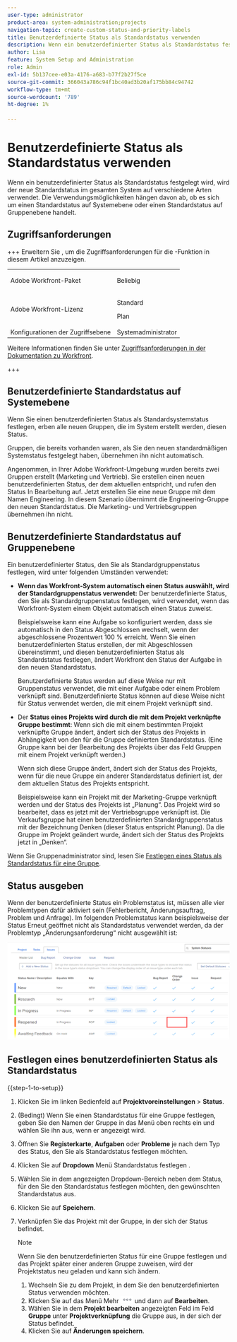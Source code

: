 ```yaml
---
user-type: administrator
product-area: system-administration;projects
navigation-topic: create-custom-status-and-priority-labels
title: Benutzerdefinierte Status als Standardstatus verwenden
description: Wenn ein benutzerdefinierter Status als Standardstatus festgelegt wird, wird der neue Standardstatus im gesamten System auf verschiedene Arten verwendet. Die Verwendungsmöglichkeiten hängen davon ab, ob es sich um einen Standardstatus auf Systemebene oder einen Standardstatus auf Gruppenebene handelt.
author: Lisa
feature: System Setup and Administration
role: Admin
exl-id: 5b137cee-e03a-4176-a683-b77f2b27f5ce
source-git-commit: 366043a786c94f1bc40ad3b20af175bb84c94742
workflow-type: tm+mt
source-wordcount: '789'
ht-degree: 1%

---
```


# Benutzerdefinierte Status als Standardstatus verwenden

Wenn ein benutzerdefinierter Status als Standardstatus festgelegt wird, wird der neue Standardstatus im gesamten System auf verschiedene Arten verwendet. Die Verwendungsmöglichkeiten hängen davon ab, ob es sich um einen Standardstatus auf Systemebene oder einen Standardstatus auf Gruppenebene handelt.

## Zugriffsanforderungen

+++ Erweitern Sie , um die Zugriffsanforderungen für die -Funktion in diesem Artikel anzuzeigen.

<table style="table-layout:auto"> 
 <col> 
 <col> 
 <tbody> 
  <tr> 
   <td>Adobe Workfront-Paket</td> 
   <td><p>Beliebig</p></td> 
  </tr> 
  <tr> 
   <td>Adobe Workfront-Lizenz</td> 
   <td><p>Standard</p>
       <p>Plan</p></td>
  </tr> 
  <tr> 
   <td>Konfigurationen der Zugriffsebene</td> 
   <td>Systemadministrator</td> 
  </tr> 
 </tbody> 
</table>

Weitere Informationen finden Sie unter [Zugriffsanforderungen in der Dokumentation zu Workfront](/help/quicksilver/administration-and-setup/add-users/access-levels-and-object-permissions/access-level-requirements-in-documentation.md).

+++

## Benutzerdefinierte Standardstatus auf Systemebene

Wenn Sie einen benutzerdefinierten Status als Standardsystemstatus festlegen, erben alle neuen Gruppen, die im System erstellt werden, diesen Status.

Gruppen, die bereits vorhanden waren, als Sie den neuen standardmäßigen Systemstatus festgelegt haben, übernehmen ihn nicht automatisch.

Angenommen, in Ihrer Adobe Workfront-Umgebung wurden bereits zwei Gruppen erstellt (Marketing und Vertrieb). Sie erstellen einen neuen benutzerdefinierten Status, der dem aktuellen entspricht, und rufen den Status In Bearbeitung auf. Jetzt erstellen Sie eine neue Gruppe mit dem Namen Engineering. In diesem Szenario übernimmt die Engineering-Gruppe den neuen Standardstatus. Die Marketing- und Vertriebsgruppen übernehmen ihn nicht.

## Benutzerdefinierte Standardstatus auf Gruppenebene

Ein benutzerdefinierter Status, den Sie als Standardgruppenstatus festlegen, wird unter folgenden Umständen verwendet:

* **Wenn das Workfront-System automatisch einen Status auswählt, wird der Standardgruppenstatus verwendet:** Der benutzerdefinierte Status, den Sie als Standardgruppenstatus festlegen, wird verwendet, wenn das Workfront-System einem Objekt automatisch einen Status zuweist.

  Beispielsweise kann eine Aufgabe so konfiguriert werden, dass sie automatisch in den Status Abgeschlossen wechselt, wenn der abgeschlossene Prozentwert 100 % erreicht. Wenn Sie einen benutzerdefinierten Status erstellen, der mit Abgeschlossen übereinstimmt, und diesen benutzerdefinierten Status als Standardstatus festlegen, ändert Workfront den Status der Aufgabe in den neuen Standardstatus.

  Benutzerdefinierte Status werden auf diese Weise nur mit Gruppenstatus verwendet, die mit einer Aufgabe oder einem Problem verknüpft sind. Benutzerdefinierte Status können auf diese Weise nicht für Status verwendet werden, die mit einem Projekt verknüpft sind.

* Der **Status eines Projekts wird durch die mit dem Projekt verknüpfte Gruppe bestimmt**: Wenn sich die mit einem bestimmten Projekt verknüpfte Gruppe ändert, ändert sich der Status des Projekts in Abhängigkeit von den für die Gruppe definierten Standardstatus. (Eine Gruppe kann bei der Bearbeitung des Projekts über das Feld Gruppen mit einem Projekt verknüpft werden.)

  Wenn sich diese Gruppe ändert, ändert sich der Status des Projekts, wenn für die neue Gruppe ein anderer Standardstatus definiert ist, der dem aktuellen Status des Projekts entspricht.

  Beispielsweise kann ein Projekt mit der Marketing-Gruppe verknüpft werden und der Status des Projekts ist „Planung“. Das Projekt wird so bearbeitet, dass es jetzt mit der Vertriebsgruppe verknüpft ist. Die Verkaufsgruppe hat einen benutzerdefinierten Standardgruppenstatus mit der Bezeichnung Denken (dieser Status entspricht Planung). Da die Gruppe im Projekt geändert wurde, ändert sich der Status des Projekts jetzt in „Denken“.

Wenn Sie Gruppenadministrator sind, lesen Sie [Festlegen eines Status als Standardstatus für eine Gruppe](/help/quicksilver/administration-and-setup/manage-groups/manage-group-statuses/use-custom-statuses-as-default-statuses-group.md).

## Status ausgeben

Wenn der benutzerdefinierte Status ein Problemstatus ist, müssen alle vier Problemtypen dafür aktiviert sein (Fehlerbericht, Änderungsauftrag, Problem und Anfrage). Im folgenden Problemstatus kann beispielsweise der Status Erneut geöffnet nicht als Standardstatus verwendet werden, da der Problemtyp „Änderungsanforderung“ nicht ausgewählt ist:

![Alle Problemtypen aktiviert](assets/all-4-issue-types-enabled.png)

## Festlegen eines benutzerdefinierten Status als Standardstatus

{{step-1-to-setup}}

1. Klicken Sie im linken Bedienfeld auf **Projektvoreinstellungen** > **Status**.
1. (Bedingt) Wenn Sie einen Standardstatus für eine Gruppe festlegen, geben Sie den Namen der Gruppe in das Menü oben rechts ein und wählen Sie ihn aus, wenn er angezeigt wird.
1. Öffnen Sie **Registerkarte**, **Aufgaben** oder **Probleme** je nach dem Typ des Status, den Sie als Standardstatus festlegen möchten.
1. Klicken Sie auf **Dropdown** Menü Standardstatus festlegen .
1. Wählen Sie in dem angezeigten Dropdown-Bereich neben dem Status, für den Sie den Standardstatus festlegen möchten, den gewünschten Standardstatus aus.
1. Klicken Sie auf **Speichern**.
1. Verknüpfen Sie das Projekt mit der Gruppe, in der sich der Status befindet.

   >[!NOTE]
   >
   >Wenn Sie den benutzerdefinierten Status für eine Gruppe festlegen und das Projekt später einer anderen Gruppe zuweisen, wird der Projektstatus neu geladen und kann sich ändern.

   1. Wechseln Sie zu dem Projekt, in dem Sie den benutzerdefinierten Status verwenden möchten.
   1. Klicken Sie auf das Menü Mehr ![Mehr-Symbol](assets/more-icon.png) und dann auf **Bearbeiten**.
   1. Wählen Sie in dem **Projekt bearbeiten** angezeigten Feld im Feld **Gruppe** unter **Projektverknüpfung** die Gruppe aus, in der sich der Status befindet.
   1. Klicken Sie auf **Änderungen speichern**.
